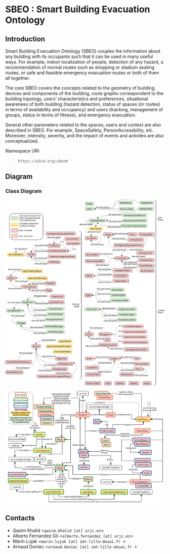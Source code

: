 # SBEO : Smart Building Evacuation Ontology

## Introduction

Smart Building Evacuation Ontology (SBEO) couples the information about any building with its occupants such that it can be used in many useful ways. For example, indoor localization of people, detection of any hazard, a recommendation of normal routes such as shopping or stadium seating routes, or safe and feasible emergency evacuation routes or both of them all together.

The core SBEO covers the concepts related to the geometry of building, devices and components of the building, route graphs correspondent to the building topology, users’ characteristics and preferences, situational awareness of both building (hazard detection, status of spaces (or routes) in terms of availability and occupancy) and users (tracking, management of groups, status in terms of fitness), and emergency evacuation.

Several other parameters related to the spaces, users and context are also described in SBEO. For example, SpaceSafety, PersonAccessbility, etc. Moreover, intensity, severity, and the impact of events and activites are also conceptualized.

Namespace URI: 

> <i class="icon-file"></i>`https://w3id.org/sbeo#`

## Diagram 

### Class Diagram

<p align="center">
  <img src="Figures/SBEO_Class_Diagram_updated.png"/>
</p>


<p align="center">
  <img src="Figures/SBEO_ClassProperty_Diagram.png"/>
</p>



## Contacts

- Qasim Khalid <`qasim.khalid [at] urjc.es`>
- Alberto Fernandez Gil <`alberto.fernandez [at] urjc.es`>
- Marin Lujak <`marin.lujak [at] imt-lille-douai.fr `>
- Arnaud Doniec <`arnaud.doniec [at] imt-lille-douai.fr `>
